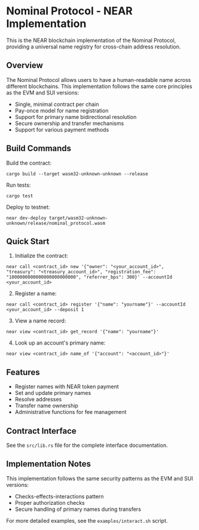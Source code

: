 # Nominal Protocol - NEAR Implementation

This is the NEAR blockchain implementation of the Nominal Protocol, providing a universal name registry for cross-chain address resolution.

## Overview

The Nominal Protocol allows users to have a human-readable name across different blockchains. This implementation follows the same core principles as the EVM and SUI versions:

- Single, minimal contract per chain
- Pay-once model for name registration
- Support for primary name bidirectional resolution
- Secure ownership and transfer mechanisms
- Support for various payment methods

## Build Commands

Build the contract:
```
cargo build --target wasm32-unknown-unknown --release
```

Run tests:
```
cargo test
```

Deploy to testnet:
```
near dev-deploy target/wasm32-unknown-unknown/release/nominal_protocol.wasm
```

## Quick Start

1. Initialize the contract:
```
near call <contract_id> new '{"owner": "<your_account_id>", "treasury": "<treasury_account_id>", "registration_fee": "1000000000000000000000000", "referrer_bps": 300}' --accountId <your_account_id>
```

2. Register a name:
```
near call <contract_id> register '{"name": "yourname"}' --accountId <your_account_id> --deposit 1
```

3. View a name record:
```
near view <contract_id> get_record '{"name": "yourname"}'
```

4. Look up an account's primary name:
```
near view <contract_id> name_of '{"account": "<account_id>"}'
```

## Features

- Register names with NEAR token payment
- Set and update primary names
- Resolve addresses
- Transfer name ownership
- Administrative functions for fee management

## Contract Interface

See the `src/lib.rs` file for the complete interface documentation.

## Implementation Notes

This implementation follows the same security patterns as the EVM and SUI versions:
- Checks-effects-interactions pattern
- Proper authorization checks
- Secure handling of primary names during transfers

For more detailed examples, see the `examples/interact.sh` script.
